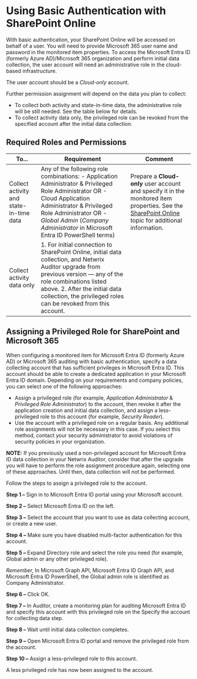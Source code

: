 # Using Basic Authentication with SharePoint Online

With basic authentication, your SharePoint Online will be accessed on behalf of a user. You will
need to provide Microsoft 365 user name and password in the monitored item properties. To access the
Microsoft Entra ID (formerly Azure AD)/Microsoft 365 organization and perform initial data
collection, the user account will need an administrative role in the cloud-based infrastructure.

The user account should be a _Cloud-only_ account.

Further permission assignment will depend on the data you plan to collect:

- To collect both activity and state-in-time data, the administrative role will be still needed. See
  the table below for details.
- To collect activity data only, the privileged role can be revoked from the specified account after
  the initial data collection.

## Required Roles and Permissions

| To...                                   | Requirement                                                                                                                                                                                                                                                          | Comment                                                                                                                                                                                                                                  |
| --------------------------------------- | -------------------------------------------------------------------------------------------------------------------------------------------------------------------------------------------------------------------------------------------------------------------- | ---------------------------------------------------------------------------------------------------------------------------------------------------------------------------------------------------------------------------------------- |
| Collect activity and state-in-time data | Any of the following role combinations: - Application Administrator & Privileged Role Administrator OR - Cloud Application Administrator & Privileged Role Administrator OR - _Global Admin_ (_Company Administrator_ in Microsoft Entra ID PowerShell terms)        | Prepare a **Cloud-only** user account and specify it in the monitored item properties. See the [SharePoint Online](/docs/auditor/10.6/auditor/configuration/microsoft365/sharepointonline/overview.md) topic for additional information. |
| Collect activity data only              | 1. For initial connection to SharePoint Online, initial data collection, and Netwrix Auditor upgrade from previous version — any of the role combinations listed above. 2. After the initial data collection, the privileged roles can be revoked from this account. |                                                                                                                                                                                                                                          |

## Assigning a Privileged Role for SharePoint and Microsoft 365

When configuring a monitored item for Microsoft Entra ID (formerly Azure AD) or Microsoft 365
auditing with basic authentication, specify a data collecting account that has sufficient privileges
in Microsoft Entra ID. This account should be able to create a dedicated application in your
Microsoft Entra ID domain. Depending on your requirements and company policies, you can select one
of the following approaches:

- Assign a privileged role (for example, _Application Administrator_ & _Privileged Role
  Administrator_) to the account, then revoke it after the application creation and initial data
  collection, and assign a less-privileged role to this account (for example, _Security Reader_).
- Use the account with a privileged role on a regular basis. Any additional role assignments will
  not be necessary in this case. If you select this method, contact your security administrator to
  avoid violations of security policies in your organization.

**NOTE:** If you previously used a non-privileged account for Microsoft Entra ID data collection in
your Netwrix Auditor, consider that after the upgrade you will have to perform the role assignment
procedure again, selecting one of these approaches. Until then, data collection will not be
performed.

Follow the steps to assign a privileged role to the account.

**Step 1 –** Sign in to Microsoft Entra ID portal using your Microsoft account.

**Step 2 –** Select Microsoft Entra ID on the left.

**Step 3 –** Select the account that you want to use as data collecting account, or create a new
user.

**Step 4 –** Make sure you have disabled multi-factor authentication for this account.

**Step 5 –** Expand Directory role and select the role you need (for example, Global admin or any
other privileged role).

_Remember,_ In Microsoft Graph API, Microsoft Entra ID Graph API, and Microsoft Entra ID PowerShell,
the Global admin role is identified as Company Administrator.

**Step 6 –** Click OK.

**Step 7 –** In Auditor, create a monitoring plan for auditing Microsoft Entra ID and specify this
account with this privileged role on the Specify the account for collecting data step.

**Step 8 –** Wait until initial data collection completes.

**Step 9 –** Open Microsoft Entra ID portal and remove the privileged role from the account.

**Step 10 –** Assign a less-privileged role to this account.

A less privileged role has now been assigned to the account.
